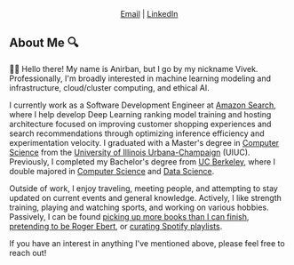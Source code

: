 ---
---
<center>
    <a href="mailto:avivdatta@gmail.edu">Email</a> | 
    <a href="https://www.linkedin.com/in/vivek-datta/">LinkedIn</a> 
</center>

## About Me 🔍

👋🏾 Hello there! My name is Anirban, but I go by my nickname Vivek. Professionally, I'm broadly interested in machine learning modeling and infrastructure, cloud/cluster computing, and ethical AI. 

I currently work as a Software Development Engineer at [Amazon Search](https://www.amazon.science/research-areas/search-and-information-retrieval), where I help develop Deep Learning ranking model training and hosting architecture focused on improving customer shopping experiences and search recommendations through optimizing inference efficiency and experimentation velocity. I graduated with a Master's degree in [Computer Science](https://cs.illinois.edu) from the [University of Illinois Urbana-Champaign](https://grainger.illinois.edu/) (UIUC). Previously, I completed my Bachelor's degree from [UC Berkeley](https://ls.berkeley.edu/home), where I double majored in [Computer Science](https://eecs.berkeley.edu) and [Data Science](https://data.berkeley.edu/).

Outside of work, I enjoy traveling, meeting people, and attempting to stay updated on current events and general knowledge. Actively, I like strength training, playing and watching sports, and working on various hobbies. Passively, I can be found [picking up more books than I can finish](https://www.goodreads.com/user/show/120875328-vivek-datta), [pretending to be Roger Ebert](https://letterboxd.com/viv360/), or [curating Spotify playlists](https://open.spotify.com/user/128513931?si=19799f6397bd4f80). 

If you have an interest in anything I've mentioned above, please feel free to reach out! 
